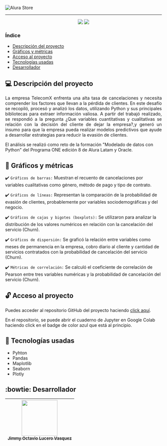 ![Alura Store](https://github.com/user-attachments/assets/8582e75a-9d34-432c-9fa4-627fd9737c30)
<hr>

<p align="center">
  <img src="https://img.shields.io/badge/Estado-Finalizado-blue">
  <img src="https://img.shields.io/badge/Licencia-CC%20BY--NC%204.0-orange">
</p>

### Índice
- [Descripción del proyecto](#computer-descripción-del-proyecto)
- [Gráficos y métricas](#hammer-gráficos-y-métricas)
- [Acceso al proyecto](#unlock-acceso-al-proyecto)
- [Tecnologías usadas](#briefcase-tecnologías-usadas)
- [Desarrollador](#bowtie-desarrollador)

## :computer: Descripción del proyecto
<p align="justify">
La empresa TelecomX enfrenta una alta tasa de cancelaciones y necesita comprender los factores que llevan a la pérdida de clientes. En este desafío se recopiló, procesó y analizó los datos, utilizando Python y sus principales bibliotecas para extraer información valiosa. A partir del trabajó realizado, se respondió a la pregunta ¿Que variables cuantitativas y cualitativas se relación con la decisión del cliente de dejar la empresa?,y generó un insumo para que la empresa pueda realizar modelos predictivos que ayude a desarrollar estrategias para reducir la evasión de clientes.

El análisis se realizó como reto de la formación "Modelado de datos con Python" del Programa ONE edición 8 de Alura Latam y Oracle.
</p>

## :hammer: Gráficos y métricas
:heavy_check_mark: `Gráficos de barras:` Muestran el recuento de cancelaciones por variables cualitativas como género, método de pago y tipo de contrato.

:heavy_check_mark: `Gráficos de líneas:` Representan la comparación de la probabilidad de evasión de clientes, probablemente por variables sociodemográficas y del negocio.

:heavy_check_mark: `Gráficos de cajas y bigotes (boxplots):` Se utilizaron para analizar la distribución de los valores numéricos en relación con la cancelación del servicio (Churn).

:heavy_check_mark: `Gráficos de dispersión:` Se graficó la relación entre variables como meses de permanencia en la empresa, cobro diario al cliente y cantidad de servicios contratados con la probabilidad de cancelación del servicio (Churn).

:heavy_check_mark: `Métricas de correlación:` Se calculó el coeficiente de correlación de Pearson entre tres variables numéricas y la probabilidad de cancelación del servicio (Churn).

## :unlock: Acceso al proyecto
Puedes acceder al repositorio GitHub del proyecto haciendo [click aquí](https://github.com/JLuceroVasquez/challenge-telecom-x-latam).

En el repositorio, se puede abrir el cuaderno de Jupyter en Google Colab haciendo click en el badge de color azul que está al principio.

## :briefcase: Tecnologías usadas
- Pyhton
- Pandas
- Maplotlib
- Seaborn
- Plotly

## :bowtie: Desarrollador
|[<img src="https://avatars.githubusercontent.com/u/176303607?v=4" width=115> <br> <sub>Jimmy Octavio Lucero Vasquez</sub>](https://github.com/JLuceroVasquez)|
|:---:|
